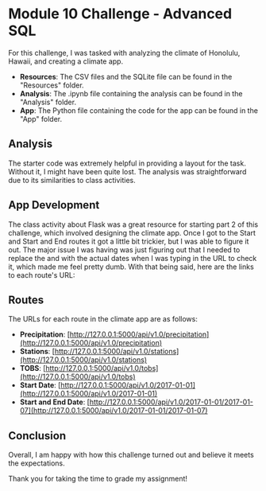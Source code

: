 # Module 10 Challenge - Advanced SQL

For this challenge, I was tasked with analyzing the climate of Honolulu, Hawaii, and creating a climate app.

- **Resources**: The CSV files and the SQLite file can be found in the "Resources" folder.
- **Analysis**: The .ipynb file containing the analysis can be found in the "Analysis" folder.
- **App**: The Python file containing the code for the app can be found in the "App" folder.

## Analysis
The starter code was extremely helpful in providing a layout for the task. Without it, I might have been quite lost. The analysis was straightforward due to its similarities to class activities.

## App Development
The class activity about Flask was a great resource for starting part 2 of this challenge, which involved designing the climate app. Once I got to the Start and Start and End routes it got a little bit trickier, but I was able to figure it out. The major issue I was having was just figuring out that I needed to replace the <start> and <end> with the actual dates when I was typing in the URL to check it, which made me feel pretty dumb. With that being said, here are the links to each route's URL:

## Routes
The URLs for each route in the climate app are as follows:

- **Precipitation**: [http://127.0.0.1:5000/api/v1.0/precipitation](http://127.0.0.1:5000/api/v1.0/precipitation)
- **Stations**: [http://127.0.0.1:5000/api/v1.0/stations](http://127.0.0.1:5000/api/v1.0/stations)
- **TOBS**: [http://127.0.0.1:5000/api/v1.0/tobs](http://127.0.0.1:5000/api/v1.0/tobs)
- **Start Date**: [http://127.0.0.1:5000/api/v1.0/2017-01-01](http://127.0.0.1:5000/api/v1.0/2017-01-01)
- **Start and End Date**: [http://127.0.0.1:5000/api/v1.0/2017-01-01/2017-01-07](http://127.0.0.1:5000/api/v1.0/2017-01-01/2017-01-07)

## Conclusion
Overall, I am happy with how this challenge turned out and believe it meets the expectations.

Thank you for taking the time to grade my assignment!
